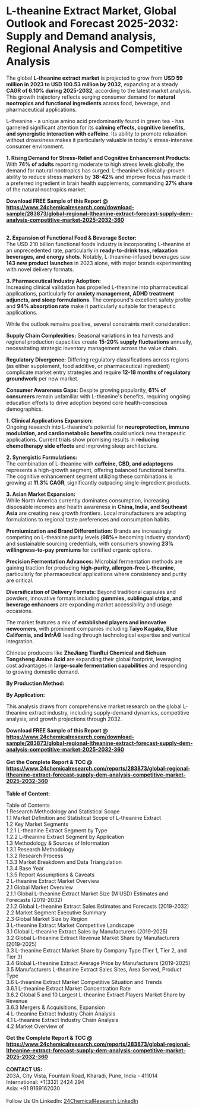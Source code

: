 <h1>L-theanine Extract Market, Global Outlook and Forecast 2025-2032: Supply and Demand analysis, Regional Analysis and Competitive Analysis</h1><p>The global <strong>L-theanine extract market</strong> is projected to grow from <strong>USD 59 million in 2023 to USD 100.53 million by 2032</strong>, expanding at a steady <strong>CAGR of 6.10% during 2025-2032</strong>, according to the latest market analysis. This growth trajectory reflects surging consumer demand for <strong>natural nootropics and functional ingredients</strong> across food, beverage, and pharmaceutical applications.</p><p>L-theanine - a unique amino acid predominantly found in green tea - has garnered significant attention for its <strong>calming effects, cognitive benefits, and synergistic interaction with caffeine</strong>. Its ability to promote relaxation without drowsiness makes it particularly valuable in today's stress-intensive consumer environment.</p><p><strong>1. Rising Demand for Stress-Relief and Cognitive Enhancement Products:</strong><br>
With <strong>74% of adults</strong> reporting moderate to high stress levels globally, the demand for natural nootropics has surged. L-theanine's clinically-proven ability to reduce stress markers by <strong>38-42%</strong> and improve focus has made it a preferred ingredient in brain health supplements, commanding <strong>27% share</strong> of the natural nootropics market.</p><div><b>Download FREE Sample of this Report @ 
            <a href="https://www.24chemicalresearch.com/download-sample/283873/global-regional-ltheanine-extract-forecast-supply-dem-analysis-competitive-market-2025-2032-360">
            https://www.24chemicalresearch.com/download-sample/283873/global-regional-ltheanine-extract-forecast-supply-dem-analysis-competitive-market-2025-2032-360</a></b></div><br><p><strong>2. Expansion of Functional Food &amp; Beverage Sector:</strong><br>
The USD 210 billion functional foods industry is incorporating L-theanine at an unprecedented rate, particularly in <strong>ready-to-drink teas, relaxation beverages, and energy shots</strong>. Notably, L-theanine-infused beverages saw <strong>143 new product launches</strong> in 2023 alone, with major brands experimenting with novel delivery formats.</p><p><strong>3. Pharmaceutical Industry Adoption:</strong><br>
Increasing clinical validation has propelled L-theanine into pharmaceutical applications, particularly for <strong>anxiety management, ADHD treatment adjuncts, and sleep formulations</strong>. The compound's excellent safety profile and <strong>94% absorption rate</strong> make it particularly suitable for therapeutic applications.</p><p>While the outlook remains positive, several constraints merit consideration:</p><p><strong>Supply Chain Complexities:</strong> Seasonal variations in tea harvests and regional production capacities create <strong>15-20% supply fluctuations</strong> annually, necessitating strategic inventory management across the value chain.</p><p><strong>Regulatory Divergence:</strong> Differing regulatory classifications across regions (as either supplement, food additive, or pharmaceutical ingredient) complicate market entry strategies and require <strong>12-18 months of regulatory groundwork</strong> per new market.</p><p><strong>Consumer Awareness Gaps:</strong> Despite growing popularity, <strong>61% of consumers</strong> remain unfamiliar with L-theanine's benefits, requiring ongoing education efforts to drive adoption beyond core health-conscious demographics.</p><p><strong>1. Clinical Applications Expansion:</strong><br>
Ongoing research into L-theanine's potential for <strong>neuroprotection, immune modulation, and cardiometabolic benefits</strong> could unlock new therapeutic applications. Current trials show promising results in <strong>reducing chemotherapy side effects</strong> and improving sleep architecture.</p><p><strong>2. Synergistic Formulations:</strong><br>
The combination of L-theanine with <strong>caffeine, CBD, and adaptogens</strong> represents a high-growth segment, offering balanced functional benefits. The cognitive enhancement segment utilizing these combinations is growing at <strong>11.3% CAGR</strong>, significantly outpacing single-ingredient products.</p><p><strong>3. Asian Market Expansion:</strong><br>
While North America currently dominates consumption, increasing disposable incomes and health awareness in <strong>China, India, and Southeast Asia</strong> are creating new growth frontiers. Local manufacturers are adapting formulations to regional taste preferences and consumption habits.</p><p><strong>Premiumization and Brand Differentiation:</strong> Brands are increasingly competing on L-theanine purity levels (<strong>98%+</strong> becoming industry standard) and sustainable sourcing credentials, with consumers showing <strong>23% willingness-to-pay premiums</strong> for certified organic options.</p><p><strong>Precision Fermentation Advances:</strong> Microbial fermentation methods are gaining traction for producing <strong>high-purity, allergen-free L-theanine</strong>, particularly for pharmaceutical applications where consistency and purity are critical.</p><p><strong>Diversification of Delivery Formats:</strong> Beyond traditional capsules and powders, innovative formats including <strong>gummies, sublingual strips, and beverage enhancers</strong> are expanding market accessibility and usage occasions.</p><p>The market features a mix of <strong>established players and innovative newcomers</strong>, with prominent companies including <strong>Taiyo Kagaku, Blue California, and InfrÃ©</strong> leading through technological expertise and vertical integration.</p><p>Chinese producers like <strong>ZheJiang TianRui Chemical and Sichuan Tongsheng Amino Acid</strong> are expanding their global footprint, leveraging cost advantages in <strong>large-scale fermentation capabilities</strong> and responding to growing domestic demand.</p><p><strong>By Production Method:</strong></p><p><strong>By Application:</strong></p><p>This analysis draws from comprehensive market research on the global L-theanine extract industry, including supply-demand dynamics, competitive analysis, and growth projections through 2032.</p><div><b>Download FREE Sample of this Report @ 
            <a href="https://www.24chemicalresearch.com/download-sample/283873/global-regional-ltheanine-extract-forecast-supply-dem-analysis-competitive-market-2025-2032-360">
            https://www.24chemicalresearch.com/download-sample/283873/global-regional-ltheanine-extract-forecast-supply-dem-analysis-competitive-market-2025-2032-360</a></b></div><br><div><b>Get the Complete Report & TOC @ 
            <a href="https://www.24chemicalresearch.com/reports/283873/global-regional-ltheanine-extract-forecast-supply-dem-analysis-competitive-market-2025-2032-360">
            https://www.24chemicalresearch.com/reports/283873/global-regional-ltheanine-extract-forecast-supply-dem-analysis-competitive-market-2025-2032-360</a></b></div><br>
            <b>Table of Content:</b><p>Table of Contents<br />
1 Research Methodology and Statistical Scope<br />
1.1 Market Definition and Statistical Scope of L-theanine Extract<br />
1.2 Key Market Segments<br />
1.2.1 L-theanine Extract Segment by Type<br />
1.2.2 L-theanine Extract Segment by Application<br />
1.3 Methodology & Sources of Information<br />
1.3.1 Research Methodology<br />
1.3.2 Research Process<br />
1.3.3 Market Breakdown and Data Triangulation<br />
1.3.4 Base Year<br />
1.3.5 Report Assumptions & Caveats<br />
2 L-theanine Extract Market Overview<br />
2.1 Global Market Overview<br />
2.1.1 Global L-theanine Extract Market Size (M USD) Estimates and Forecasts (2019-2032)<br />
2.1.2 Global L-theanine Extract Sales Estimates and Forecasts (2019-2032)<br />
2.2 Market Segment Executive Summary<br />
2.3 Global Market Size by Region<br />
3 L-theanine Extract Market Competitive Landscape<br />
3.1 Global L-theanine Extract Sales by Manufacturers (2019-2025)<br />
3.2 Global L-theanine Extract Revenue Market Share by Manufacturers (2019-2025)<br />
3.3 L-theanine Extract Market Share by Company Type (Tier 1, Tier 2, and Tier 3)<br />
3.4 Global L-theanine Extract Average Price by Manufacturers (2019-2025)<br />
3.5 Manufacturers L-theanine Extract Sales Sites, Area Served, Product Type<br />
3.6 L-theanine Extract Market Competitive Situation and Trends<br />
3.6.1 L-theanine Extract Market Concentration Rate<br />
3.6.2 Global 5 and 10 Largest L-theanine Extract Players Market Share by Revenue<br />
3.6.3 Mergers & Acquisitions, Expansion<br />
4 L-theanine Extract Industry Chain Analysis<br />
4.1 L-theanine Extract Industry Chain Analysis<br />
4.2 Market Overview of</p><div><b>Get the Complete Report & TOC @ 
            <a href="https://www.24chemicalresearch.com/reports/283873/global-regional-ltheanine-extract-forecast-supply-dem-analysis-competitive-market-2025-2032-360">
            https://www.24chemicalresearch.com/reports/283873/global-regional-ltheanine-extract-forecast-supply-dem-analysis-competitive-market-2025-2032-360</a></b></div><br><b>CONTACT US:</b><br>
            203A, City Vista, Fountain Road, Kharadi, Pune, India - 411014<br>
            International: +1(332) 2424 294<br>
            Asia: +91 9169162030 <br><br>
            Follow Us On LinkedIn: <a href="https://www.linkedin.com/company/24chemicalresearch/">24ChemicalResearch LinkedIn</a>